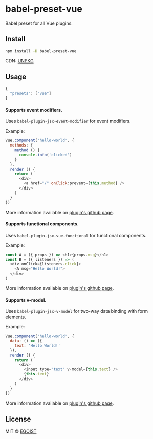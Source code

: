 # babel-preset-vue

Babel preset for all Vue plugins.

## Install

```bash
npm install -D babel-preset-vue
```

CDN: [UNPKG](https://unpkg.com/babel-preset-vue/)

## Usage

```js
{
  "presets": ["vue"]
}
```

#### Supports event modifiers.

Uses `babel-plugin-jsx-event-modifier` for event modifiers.

Example:
```js
Vue.component('hello-world', {
  methods: {
    method () {
      console.info('clicked')
    }
  },
  render () {
    return (
      <div>
        <a href="/" onClick:prevent={this.method} />
      </div>
    )
  }
})
```

More information available on [plugin's github page](https://github.com/nickmessing/babel-plugin-jsx-event-modifiers).

#### Supports functional components.

Uses `babel-plugin-jsx-vue-functional` for functional components.

Example:
```js
const A = ({ props }) => <h1>{props.msg}</h1>
const B = ({ listeners }) => (
  <div onClick={listeners.click}>
    <A msg="Hello World!">
  </div>
)
```

More information available on [plugin's github page](https://github.com/nickmessing/babel-plugin-jsx-vue-functional).

#### Supports v-model.

Uses `babel-plugin-jsx-v-model` for two-way data binding with form elements.

Example:
```js
Vue.component('hello-world', {
  data: () => ({
    text: 'Hello World!'
  }),
  render () {
    return (
      <div>
        <input type="text" v-model={this.text} />
        {this.text}
      </div>
    )
  }
})
```

More information available on [plugin's github page](https://github.com/nickmessing/babel-plugin-jsx-v-model).

## License

MIT &copy; [EGOIST](https://github.com/egoist)
